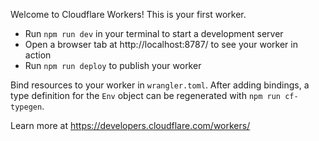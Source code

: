 
 Welcome to Cloudflare Workers! This is your first worker.

 - Run `npm run dev` in your terminal to start a development server
 - Open a browser tab at http://localhost:8787/ to see your worker in action
 - Run `npm run deploy` to publish your worker

 Bind resources to your worker in `wrangler.toml`. After adding bindings, a type definition for the
 `Env` object can be regenerated with `npm run cf-typegen`.

 Learn more at https://developers.cloudflare.com/workers/

